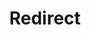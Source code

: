 ﻿---
layout: src/layouts/Redirect.astro
title: Redirect
redirect: /docs/deployments/packages/dynamically-selecting-packages
pubDate:  2023-01-01
navSearch: false
navSitemap: false
navMenu: false
---
